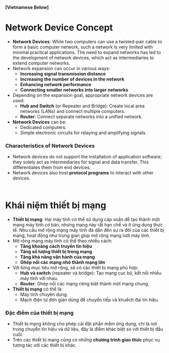 **[Vietnamese Below]**

# Network Device Concept

- **Network Devices**: While two computers can use a twisted-pair cable to form a basic computer network, such a network is very limited with minimal practical applications. The need to expand networks has led to the development of network devices, which act as intermediaries to extend computer networks.
- Network expansion can occur in various ways:
  - **Increasing signal transmission distance**
  - **Increasing the number of devices in the network**
  - **Enhancing network performance**
  - **Connecting smaller networks into larger networks**
- Depending on the expansion goal, appropriate network devices are used:
  - **Hub and Switch** (or Repeater and Bridge): Create local area networks (LANs) and connect multiple computers.
  - **Router**: Connect separate networks into a unified network.
- **Network Devices** can be:
  - Dedicated computers.
  - Simple electronic circuits for relaying and amplifying signals.

### Characteristics of Network Devices
- Network devices do not support the installation of application software; they solely act as intermediaries for signal and data transfer. This differentiates them from end devices.
- Network devices also host **protocol programs** to interact with other devices.

<div style="border-top: 2px solid white; margin: 20px 0;"></div>

# Khái niệm thiết bị mạng

- **Thiết bị mạng**: Hai máy tính có thể sử dụng cáp xoắn để tạo thành một mạng máy tính cơ bản, nhưng mạng này rất hạn chế và ít ứng dụng thực tế. Nhu cầu mở rộng mạng máy tính đã dẫn đến sự ra đời của các thiết bị mạng, hoạt động như trung gian giúp mở rộng mạng lưới máy tính.
- Mở rộng mạng máy tính có thể theo nhiều cách:
  - **Tăng khoảng cách truyền tín hiệu**
  - **Tăng số lượng thiết bị trong mạng**
  - **Tăng khả năng vận hành của mạng**
  - **Ghép nối các mạng nhỏ thành mạng lớn**
- Với từng mục tiêu mở rộng, sẽ có các thiết bị mạng phù hợp:
  - **Hub và switch** (repeater và bridge): Tạo mạng cục bộ, kết nối nhiều máy tính với nhau.
  - **Router**: Ghép nối các mạng riêng biệt thành một mạng chung.
- **Thiết bị mạng** có thể là:
  - Máy tính chuyên dụng.
  - Mạch điện tử đơn giản dùng để chuyển tiếp và khuếch đại tín hiệu.

### Đặc điểm của thiết bị mạng
- Thiết bị mạng không cho phép cài đặt phần mềm ứng dụng, chỉ là nơi trung chuyển tín hiệu và dữ liệu, đây là điểm khác biệt so với thiết bị đầu cuối.
- Trên các thiết bị mạng cũng có những **chương trình giao thức** phục vụ tương tác với các thiết bị khác.
